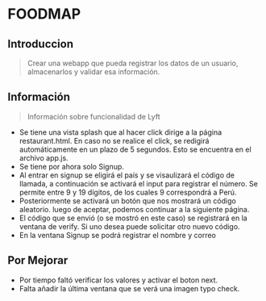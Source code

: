# FOODMAP

## Introduccion  
> Crear una webapp que pueda registrar los datos de un usuario, almacenarlos y validar esa información.

## Información
> Información sobre funcionalidad de Lyft
- Se tiene una vista splash que al hacer click dirige a la página restaurant.html. En caso no se realice el click, se redigirá automáticamente en un plazo de 5 segundos. Esto se encuentra en el archivo app.js.
- Se tiene por ahora solo Signup.
- Al entrar en signup se eligirá el país y se visaulizará el código de llamada, a continuación se activará el input para registrar el número. Se permite entre 9 y 19 dígitos, de los cuales 9 correspondrá a Perú.
- Posteriormente se activará un botón que nos mostrará un código aleatorio. luego de aceptar, podemos continuar a la siguiente página.
- El código que se envió (o se mostró en este caso) se registrará en la ventana de verify. Si uno desea puede solicitar otro nuevo código.
- En la ventana Signup se podrá registrar el nombre y correo
## Por Mejorar
- Por tiempo faltó verificar los valores y activar el boton next.
- Falta añadir la última ventana que se verá una imagen typo check.